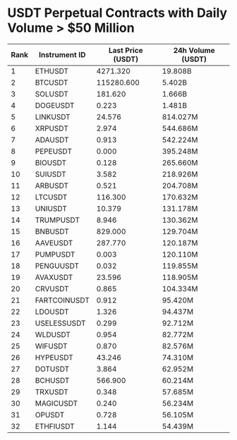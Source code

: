 # USDT Perpetual Contracts with Daily Volume > $50 Million

| Rank | Instrument ID | Last Price (USDT) | 24h Volume (USDT) |
|------|---------------|-------------------|-------------------|
| 1 | ETHUSDT | 4271.320 | 19.808B |
| 2 | BTCUSDT | 115280.600 | 5.402B |
| 3 | SOLUSDT | 181.620 | 1.666B |
| 4 | DOGEUSDT | 0.223 | 1.481B |
| 5 | LINKUSDT | 24.576 | 814.027M |
| 6 | XRPUSDT | 2.974 | 544.686M |
| 7 | ADAUSDT | 0.913 | 542.224M |
| 8 | PEPEUSDT | 0.000 | 395.248M |
| 9 | BIOUSDT | 0.128 | 265.660M |
| 10 | SUIUSDT | 3.582 | 218.926M |
| 11 | ARBUSDT | 0.521 | 204.708M |
| 12 | LTCUSDT | 116.300 | 170.632M |
| 13 | UNIUSDT | 10.379 | 131.178M |
| 14 | TRUMPUSDT | 8.946 | 130.362M |
| 15 | BNBUSDT | 829.000 | 129.704M |
| 16 | AAVEUSDT | 287.770 | 120.187M |
| 17 | PUMPUSDT | 0.003 | 120.110M |
| 18 | PENGUUSDT | 0.032 | 119.855M |
| 19 | AVAXUSDT | 23.596 | 118.905M |
| 20 | CRVUSDT | 0.865 | 104.334M |
| 21 | FARTCOINUSDT | 0.912 | 95.420M |
| 22 | LDOUSDT | 1.326 | 94.437M |
| 23 | USELESSUSDT | 0.299 | 92.712M |
| 24 | WLDUSDT | 0.954 | 82.772M |
| 25 | WIFUSDT | 0.870 | 82.576M |
| 26 | HYPEUSDT | 43.246 | 74.310M |
| 27 | DOTUSDT | 3.864 | 62.952M |
| 28 | BCHUSDT | 566.900 | 60.214M |
| 29 | TRXUSDT | 0.348 | 57.685M |
| 30 | MAGICUSDT | 0.240 | 56.234M |
| 31 | OPUSDT | 0.728 | 56.105M |
| 32 | ETHFIUSDT | 1.144 | 54.439M |
